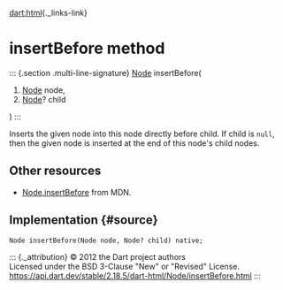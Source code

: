 [dart:html](../../dart-html/dart-html-library){._links-link}

insertBefore method
===================

::: {.section .multi-line-signature}
[Node](../node-class) insertBefore(

1.  [Node](../node-class) node,
2.  [Node](../node-class)? child

)
:::

Inserts the given node into this node directly before child. If child is
`null`, then the given node is inserted at the end of this node\'s child
nodes.

Other resources
---------------

-   [Node.insertBefore](https://developer.mozilla.org/en-US/docs/Web/API/Node.insertBefore)
    from MDN.

Implementation {#source}
--------------

``` {.language-dart data-language="dart"}
Node insertBefore(Node node, Node? child) native;
```

::: {._attribution}
© 2012 the Dart project authors\
Licensed under the BSD 3-Clause \"New\" or \"Revised\" License.\
<https://api.dart.dev/stable/2.18.5/dart-html/Node/insertBefore.html>
:::

